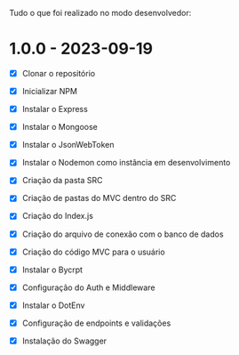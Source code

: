 Tudo o que foi realizado no modo desenvolvedor:

# 1.0.0 - 2023-09-19
- [x] Clonar o repositório
- [x] Inicializar NPM
- [x] Instalar o Express
- [x] Instalar o Mongoose
- [x] Instalar o JsonWebToken
- [x] Instalar o Nodemon como instância em desenvolvimento
- [x] Criação da pasta SRC
- [x] Criação de pastas do MVC dentro do SRC
- [x] Criação do Index.js

- [x] Criação do arquivo de conexão com o banco de dados
- [x] Criação do código MVC para o usuário

- [x] Instalar o Bycrpt
- [x] Configuração do Auth e Middleware
- [x] Instalar o DotEnv
- [x] Configuração de endpoints e validações
- [x] Instalação do Swagger
